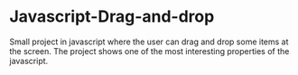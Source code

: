 # Javascript-Drag-and-drop
Small project in javascript where the user can drag and drop some items at the screen. The project shows one of the most interesting properties of the javascript.
